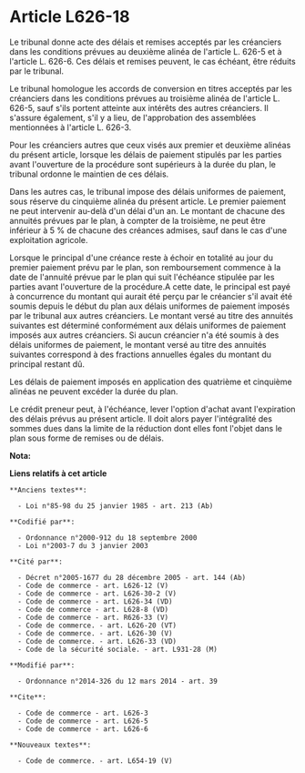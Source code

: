 # Article L626-18

Le tribunal donne acte des délais et remises acceptés par les créanciers dans les conditions prévues au deuxième alinéa de
l'article L. 626-5 et à l'article L. 626-6. Ces délais et remises peuvent, le cas échéant, être réduits par le tribunal. 

Le tribunal homologue les accords de conversion en titres acceptés par les créanciers dans les conditions prévues au
troisième alinéa de l'article L. 626-5, sauf s'ils portent atteinte aux intérêts des autres créanciers. Il s'assure
également, s'il y a lieu, de l'approbation des assemblées mentionnées à l'article L. 626-3. 

Pour les créanciers autres que ceux visés aux premier et deuxième alinéas du présent article, lorsque les délais de paiement
stipulés par les parties avant l'ouverture de la procédure sont supérieurs à la durée du plan, le tribunal ordonne le
maintien de ces délais. 

Dans les autres cas, le tribunal impose des délais uniformes de paiement, sous réserve du cinquième alinéa du présent
article. Le premier paiement ne peut intervenir au-delà d'un délai d'un an. Le montant de chacune des annuités prévues par le
plan, à compter de la troisième, ne peut être inférieur à 5 % de chacune des créances admises, sauf dans le cas d'une
exploitation agricole. 

Lorsque le principal d'une créance reste à échoir en totalité au jour du premier paiement prévu par le plan, son
remboursement commence à la date de l'annuité prévue par le plan qui suit l'échéance stipulée par les parties avant
l'ouverture de la procédure.A cette date, le principal est payé à concurrence du montant qui aurait été perçu par le
créancier s'il avait été soumis depuis le début du plan aux délais uniformes de paiement imposés par le tribunal aux autres
créanciers. Le montant versé au titre des annuités suivantes est déterminé conformément aux délais uniformes de paiement
imposés aux autres créanciers. Si aucun créancier n'a été soumis à des délais uniformes de paiement, le montant versé au
titre des annuités suivantes correspond à des fractions annuelles égales du montant du principal restant dû. 

Les délais de paiement imposés en application des quatrième et cinquième alinéas ne peuvent excéder la durée du plan. 

Le crédit preneur peut, à l'échéance, lever l'option d'achat avant l'expiration des délais prévus au présent article. Il doit
alors payer l'intégralité des sommes dues dans la limite de la réduction dont elles font l'objet dans le plan sous forme de
remises ou de délais.

**Nota:**



**Liens relatifs à cet article**

	**Anciens textes**:

	  - Loi n°85-98 du 25 janvier 1985 - art. 213 (Ab)

	**Codifié par**:

	  - Ordonnance n°2000-912 du 18 septembre 2000
	  - Loi n°2003-7 du 3 janvier 2003

	**Cité par**:

	  - Décret n°2005-1677 du 28 décembre 2005 - art. 144 (Ab)
	  - Code de commerce - art. L626-12 (V)
	  - Code de commerce - art. L626-30-2 (V)
	  - Code de commerce - art. L626-34 (VD)
	  - Code de commerce - art. L628-8 (VD)
	  - Code de commerce - art. R626-33 (V)
	  - Code de commerce. - art. L626-20 (VT)
	  - Code de commerce. - art. L626-30 (V)
	  - Code de commerce. - art. L626-33 (VD)
	  - Code de la sécurité sociale. - art. L931-28 (M)

	**Modifié par**:

	  - Ordonnance n°2014-326 du 12 mars 2014 - art. 39

	**Cite**:

	  - Code de commerce - art. L626-3
	  - Code de commerce - art. L626-5
	  - Code de commerce - art. L626-6

	**Nouveaux textes**:

	  - Code de commerce. - art. L654-19 (V)
